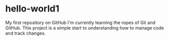 # hello-world1
My first repository on GitHub
I'm currently learning the ropes of Git and GitHub. This project is a simple start to understanding how to manage code and track changes.
